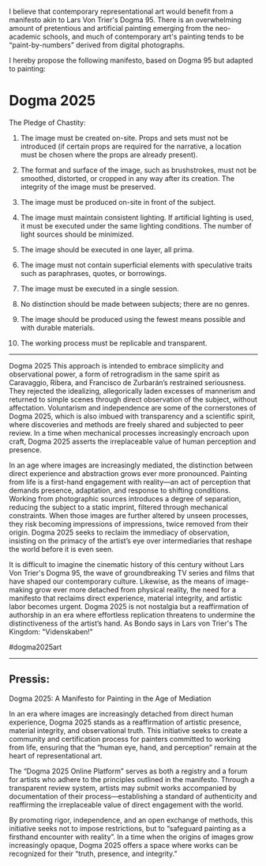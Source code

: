 I believe that contemporary representational art would benefit from a manifesto akin to Lars Von Trier's Dogma 95. There is an overwhelming amount of pretentious and artificial painting emerging from the neo-academic schools, and much of contemporary art's painting tends to be “paint-by-numbers” derived from digital photographs.

I hereby propose the following manifesto, based on Dogma 95 but adapted to painting:

# Dogma 2025

The Pledge of Chastity:

1. The image must be created on-site. Props and sets must not be introduced (if certain props are required for the narrative, a location must be chosen where the props are already present).
  
2. The format and surface of the image, such as brushstrokes, must not be smoothed, distorted, or cropped in any way after its creation. The integrity of the image must be preserved.
  
3. The image must be produced on-site in front of the subject.
  
4. The image must maintain consistent lighting. If artificial lighting is used, it must be executed under the same lighting conditions. The number of light sources should be minimized.
  
5. The image should be executed in one layer, all prima.
  
6. The image must not contain superficial elements with speculative traits such as paraphrases, quotes, or borrowings.
  
7. The image must be executed in a single session.
  
8. No distinction should be made between subjects; there are no genres.
  
9. The image should be produced using the fewest means possible and with durable materials.
  
10. The working process must be replicable and transparent.

---

Dogma 2025
This approach is intended to embrace simplicity and observational power, a form of retrogradism in the same spirit as Caravaggio, Ribera, and Francisco de Zurbarán’s restrained seriousness. They rejected the idealizing, allegorically laden excesses of mannerism and returned to simple scenes through direct observation of the subject, without affectation. Voluntarism and independence are some of the cornerstones of Dogma 2025, which is also imbued with transparency and a scientific spirit, where discoveries and methods are freely shared and subjected to peer review. In a time when mechanical processes increasingly encroach upon craft, Dogma 2025 asserts the irreplaceable value of human perception and presence.

In an age where images are increasingly mediated, the distinction between direct experience and abstraction grows ever more pronounced. Painting from life is a first-hand engagement with reality—an act of perception that demands presence, adaptation, and response to shifting conditions. Working from photographic sources introduces a degree of separation, reducing the subject to a static imprint, filtered through mechanical constraints. When those images are further altered by unseen processes, they risk becoming impressions of impressions, twice removed from their origin. Dogma 2025 seeks to reclaim the immediacy of observation, insisting on the primacy of the artist’s eye over intermediaries that reshape the world before it is even seen.

It is difficult to imagine the cinematic history of this century without Lars Von Trier's Dogma 95, the wave of groundbreaking TV series and films that have shaped our contemporary culture. Likewise, as the means of image-making grow ever more detached from physical reality, the need for a manifesto that reclaims direct experience, material integrity, and artistic labor becomes urgent. Dogma 2025 is not nostalgia but a reaffirmation of authorship in an era where effortless replication threatens to undermine the distinctiveness of the artist’s hand. 
As Bondo says in Lars von Trier's The Kingdom: "Videnskaben!"


#dogma2025art

---

## Pressis:

Dogma 2025: A Manifesto for Painting in the Age of Mediation

In an era where images are increasingly detached from direct human experience, Dogma 2025 stands as a reaffirmation of artistic presence, material integrity, and observational truth. This initiative seeks to create a community and certification process for painters committed to working from life, ensuring that the “human eye, hand, and perception” remain at the heart of representational art.  

The “Dogma 2025 Online Platform” serves as both a registry and a forum for artists who adhere to the principles outlined in the manifesto. Through a transparent review system, artists may submit works accompanied by documentation of their process—establishing a standard of authenticity and reaffirming the irreplaceable value of direct engagement with the world.  

By promoting rigor, independence, and an open exchange of methods, this initiative seeks not to impose restrictions, but to “safeguard painting as a firsthand encounter with reality”. In a time when the origins of images grow increasingly opaque, Dogma 2025 offers a space where works can be recognized for their “truth, presence, and integrity.”  
